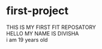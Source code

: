 # first-project
THIS IS MY FIRST FIT REPOSATORY <BR>
HELLO MY NAME IS DIVISHA <br>
i am 19 years old
